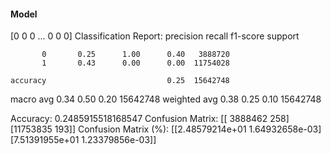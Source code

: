 #### Model
[0 0 0 ... 0 0 0]
Classification Report:
              precision    recall  f1-score   support

           0       0.25      1.00      0.40   3888720
           1       0.43      0.00      0.00  11754028

    accuracy                           0.25  15642748
   macro avg       0.34      0.50      0.20  15642748
weighted avg       0.38      0.25      0.10  15642748

Accuracy: 0.2485915518168547
Confusion Matrix:
[[ 3888462      258]
 [11753835      193]]
Confusion Matrix (%):
[[2.48579214e+01 1.64932658e-03]
 [7.51391955e+01 1.23379856e-03]]
